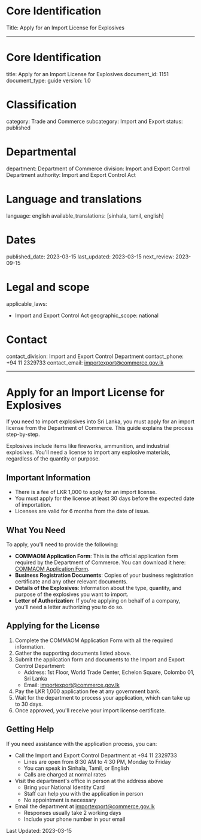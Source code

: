 # Core Identification
Title: Apply for an Import License for Explosives

---
# Core Identification
title: Apply for an Import License for Explosives
document_id: 1151
document_type: guide
version: 1.0

# Classification
category: Trade and Commerce
subcategory: Import and Export
status: published

# Departmental
department: Department of Commerce
division: Import and Export Control Department
authority: Import and Export Control Act

# Language and translations
language: english
available_translations: [sinhala, tamil, english]

# Dates
published_date: 2023-03-15
last_updated: 2023-03-15
next_review: 2023-09-15

# Legal and scope
applicable_laws:
  - Import and Export Control Act
geographic_scope: national

# Contact
contact_division: Import and Export Control Department
contact_phone: +94 11 2329733
contact_email: importexport@commerce.gov.lk

---

# Apply for an Import License for Explosives

If you need to import explosives into Sri Lanka, you must apply for an import license from the Department of Commerce. This guide explains the process step-by-step.

Explosives include items like fireworks, ammunition, and industrial explosives. You'll need a license to import any explosive materials, regardless of the quantity or purpose.

## Important Information

- There is a fee of LKR 1,000 to apply for an import license.
- You must apply for the license at least 30 days before the expected date of importation.
- Licenses are valid for 6 months from the date of issue.

## What You Need

To apply, you'll need to provide the following:

- **COMMAOM Application Form**: This is the official application form required by the Department of Commerce. You can download it here: [COMMAOM Application Form](/gic/pdf/CIE8a.pdf).
- **Business Registration Documents**: Copies of your business registration certificate and any other relevant documents.
- **Details of the Explosives**: Information about the type, quantity, and purpose of the explosives you want to import.
- **Letter of Authorization**: If you're applying on behalf of a company, you'll need a letter authorizing you to do so.

## Applying for the License

1. Complete the COMMAOM Application Form with all the required information.
2. Gather the supporting documents listed above.
3. Submit the application form and documents to the Import and Export Control Department:
   - Address: 1st Floor, World Trade Center, Echelon Square, Colombo 01, Sri Lanka
   - Email: importexport@commerce.gov.lk
4. Pay the LKR 1,000 application fee at any government bank.
5. Wait for the department to process your application, which can take up to 30 days.
6. Once approved, you'll receive your import license certificate.

## Getting Help

If you need assistance with the application process, you can:

- Call the Import and Export Control Department at +94 11 2329733
  - Lines are open from 8:30 AM to 4:30 PM, Monday to Friday
  - You can speak in Sinhala, Tamil, or English
  - Calls are charged at normal rates
- Visit the department's office in person at the address above
  - Bring your National Identity Card
  - Staff can help you with the application in person
  - No appointment is necessary
- Email the department at importexport@commerce.gov.lk
  - Responses usually take 2 working days
  - Include your phone number in your email

Last Updated: 2023-03-15